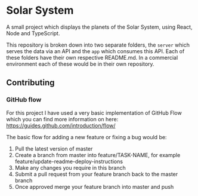 # Solar System
A small project which displays the planets of the Solar System, using React, Node and TypeScript.

This repository is broken down into two separate folders, the `server` which serves the data via an API and the `app` which consumes this API. Each of these folders have their own respective README.md. In a commercial environment each of these would be in their own repository.

## Contributing
### GitHub flow
For this project I have used a very basic implementation of GitHub Flow which you can find more information on here: https://guides.github.com/introduction/flow/

The basic flow for adding a new feature or fixing a bug would be:

1. Pull the latest version of master
2. Create a branch from master into feature/TASK-NAME, for example feature/update-readme-deploy-instructions
3. Make any changes you require in this branch
4. Submit a pull request from your feature branch back to the master branch
5. Once approved merge your feature branch into master and push

